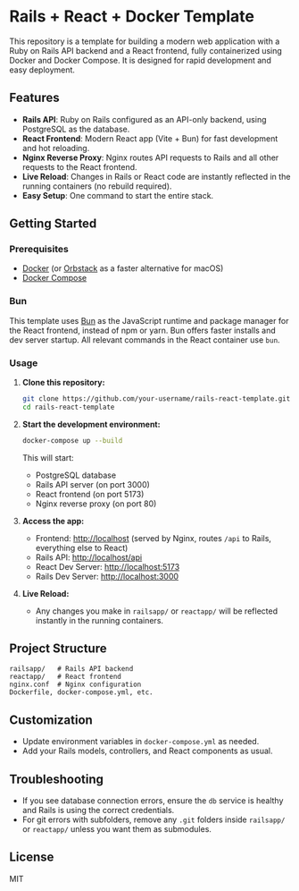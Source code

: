 # Rails + React + Docker Template

This repository is a template for building a modern web application with a Ruby on Rails API backend and a React frontend, fully containerized using Docker and Docker Compose. It is designed for rapid development and easy deployment.

## Features
- **Rails API**: Ruby on Rails configured as an API-only backend, using PostgreSQL as the database.
- **React Frontend**: Modern React app (Vite + Bun) for fast development and hot reloading.
- **Nginx Reverse Proxy**: Nginx routes API requests to Rails and all other requests to the React frontend.
- **Live Reload**: Changes in Rails or React code are instantly reflected in the running containers (no rebuild required).
- **Easy Setup**: One command to start the entire stack.

## Getting Started



### Prerequisites
- [Docker](https://www.docker.com/products/docker-desktop) (or [Orbstack](https://orbstack.dev/) as a faster alternative for macOS)
- [Docker Compose](https://docs.docker.com/compose/)

### Bun
This template uses [Bun](https://bun.sh/) as the JavaScript runtime and package manager for the React frontend, instead of npm or yarn. Bun offers faster installs and dev server startup. All relevant commands in the React container use `bun`.

### Usage

1. **Clone this repository:**
   ```sh
   git clone https://github.com/your-username/rails-react-template.git
   cd rails-react-template
   ```

2. **Start the development environment:**
   ```sh
   docker-compose up --build
   ```
   This will start:
   - PostgreSQL database
   - Rails API server (on port 3000)
   - React frontend (on port 5173)
   - Nginx reverse proxy (on port 80)

3. **Access the app:**
   - Frontend: [http://localhost](http://localhost) (served by Nginx, routes `/api` to Rails, everything else to React)
   - Rails API: [http://localhost/api](http://localhost/api)
   - React Dev Server: [http://localhost:5173](http://localhost:5173)
   - Rails Dev Server: [http://localhost:3000](http://localhost:3000)

4. **Live Reload:**
   - Any changes you make in `railsapp/` or `reactapp/` will be reflected instantly in the running containers.

## Project Structure

```
railsapp/   # Rails API backend
reactapp/   # React frontend
nginx.conf  # Nginx configuration
Dockerfile, docker-compose.yml, etc.
```

## Customization
- Update environment variables in `docker-compose.yml` as needed.
- Add your Rails models, controllers, and React components as usual.

## Troubleshooting
- If you see database connection errors, ensure the `db` service is healthy and Rails is using the correct credentials.
- For git errors with subfolders, remove any `.git` folders inside `railsapp/` or `reactapp/` unless you want them as submodules.

## License
MIT

